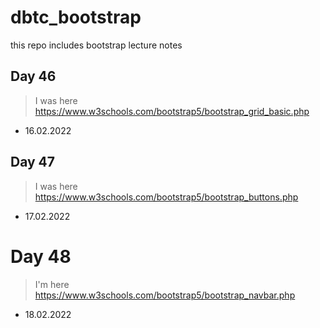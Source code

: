 # dbtc_bootstrap
this repo includes bootstrap lecture notes

## Day 46
> I was here https://www.w3schools.com/bootstrap5/bootstrap_grid_basic.php
- 16.02.2022

## Day 47
> I was here https://www.w3schools.com/bootstrap5/bootstrap_buttons.php
- 17.02.2022

# Day 48
> I'm here https://www.w3schools.com/bootstrap5/bootstrap_navbar.php
- 18.02.2022